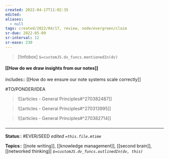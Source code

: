 ```yaml
---
created: 2022-04-17T11:02:35 
edited: 
aliases:
  - null
tags: created/2022/04/17, review, node/evergreen/claim
sr-due: 2022-05-09
sr-interval: 12
sr-ease: 230
---
```

> [!infobox]
`$=customJS.dv_funcs.mentionedIn(dv)`

#### [[How do we draw insights from our notes]]

includes:: [[How do we ensure our note systems scale correctly]]

#TO/PONDER/IDEA 
> ![[articles - General Principles#^270382487]]


> ![[articles - General Principles#^270313995]]

> ![[articles - General Principles#^270382714]]



### <hr class="footnote"/>

**Status**:: #EVER/SEED 
*edited `=this.file.mtime`*

**Topics**:: [[note writing]], [[knowledge management]], [[second brain]], [[networked thinking]]
*`$=customJS.dv_funcs.outlinedIn(dv, this)`*
